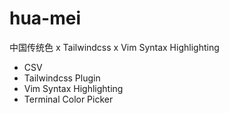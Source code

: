 # hua-mei
中国传统色 x Tailwindcss x Vim Syntax Highlighting

* CSV
* Tailwindcss Plugin
* Vim Syntax Highlighting
* Terminal Color Picker
